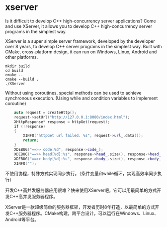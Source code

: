 # xserver

Is it difficult to develop C++ high-concurrency server applications? Come and use XServer, it allows you to develop C++ high-concurrency server programs in the simplest way.

XServer is a super simple server framework, developed by the developer over 8 years, to develop C++ server programs in the simplest way. Built with CMake, cross-platform design, it can run on Windows, Linux, Android and other platforms.


```
mkdir build
cd build
cmake ..
cmake --build .
./XServer
```

Without using coroutines, special methods can be used to achieve synchronous execution.
(Using while and condition variables to implement coroutine)
```C++
	auto request = createHttp();
	request->setUrl("http://127.0.0.1:8080/index.html");
	XHttpResponse* response = httpGet(request);
	if (!response)
	{
		XINFO("httpGet url failed. %s", request->url_.data());
		return;
	}
	XDEBUG("==>> code:%d", response->code_);
	XDEBUG("==>> head[%d]:%s", response->head_.size(), response->head_.data());
	XDEBUG("==>> body[%d]:%s", response->body_.size(), response->body_.data());
	XINFO("");
```
不使用协程，特殊方式实现同步执行。（条件变量和while循环，实现高效率同步执行）


开发C++高并发服务器应用很难？快来使用XServer吧，它可以用最简单的方式开发C++高并发服务器程序。

XServer是一款超级简单的服务器框架，开发者历时8年打造，以最简单的方式开发C++服务器程序。CMake构建，跨平台设计，可以运行在Windows、Linux、Android等平台。

